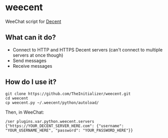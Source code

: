 # weecent
WeeChat script for [Decent](https://github.com/towerofnix/decent)

## What can it do?
- Connect to HTTP and HTTPS Decent servers (can't connect to multiple servers at once though)
- Send messages
- Receive messages

## How do I use it?

```
git clone https://github.com/TheInitializer/weecent.git
cd weecent
cp weecent.py ~/.weecent/python/autoload/
```

Then, in WeeChat:

```
/ser plugins.var.python.weecent.servers {"https://YOUR_DECENT_SERVER_HERE.com": {"username": "YOUR_USERNAME_HERE", "password": "YOUR_PASSWORD_HERE"}}
